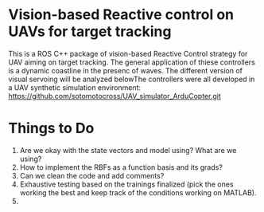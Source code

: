 # Vision-based Reactive control on UAVs for target tracking
This is a ROS C++ package of vision-based Reactive Control strategy for UAV aiming on target tracking. The general application of thiese controllers is a dynamic coastline in the presenc of waves. The different version of visual servoing will be analyzed belowThe controllers were all developed in a UAV synthetic simulation environment: https://github.com/sotomotocross/UAV_simulator_ArduCopter.git

# Things to Do 
1) Are we okay with the state vectors and model using? What are we using?
2) How to implement the RBFs as a function basis and its grads?
3) Can we clean the code and add comments?
4) Exhaustive testing based on the trainings finalized (pick the ones working the best and keep track of the conditions working on MATLAB).
5) 
